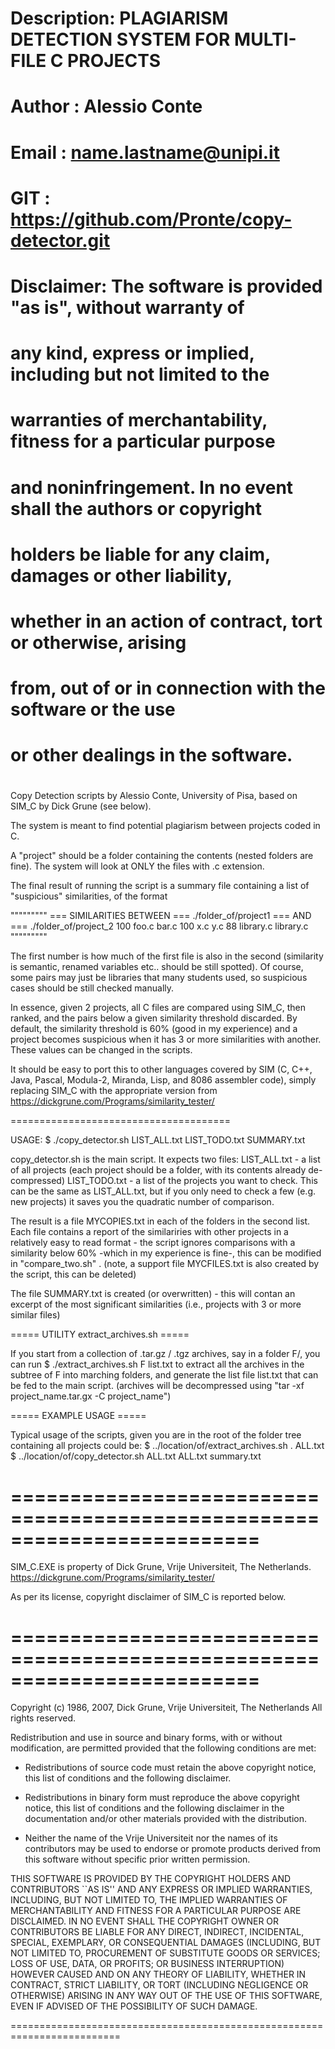 # ##################################################################
# Description: PLAGIARISM DETECTION SYSTEM FOR MULTI-FILE C PROJECTS
# Author     : Alessio Conte
# Email      : name.lastname@unipi.it
# GIT        : https://github.com/Pronte/copy-detector.git
# Disclaimer: The software is provided "as is", without warranty of  
# any kind, express or implied, including but not limited to the  
# warranties of merchantability, fitness for a particular purpose  
# and noninfringement. In no event shall the authors or copyright
# holders be liable for any claim, damages or other liability,
# whether in an action of contract, tort or otherwise, arising 
# from, out of or in connection with the software or the use 
# or other dealings in the software.
# ##################################################################

Copy Detection scripts by Alessio Conte, University of Pisa, based on SIM_C by Dick Grune (see below).

The system is meant to find potential plagiarism between projects coded in C. 

A "project" should be a folder containing the contents (nested folders are fine). 
The system will look at ONLY the files with .c extension.

The final result of running the script is a summary file containing a list of "suspicious" similarities, of the format

"""""""""
=== SIMILARITIES BETWEEN === ./folder_of/project1 === AND === ./folder_of/project_2
100 foo.c bar.c
100 x.c y.c
88 library.c library.c
"""""""""

The first number is how much of the first file is also in the second (similarity is semantic, renamed variables etc.. should be still spotted). 
Of course, some pairs may just be libraries that many students used, so suspicious cases should be still checked manually. 

In essence, given 2 projects, all C files are compared using SIM_C, then ranked, and the pairs below a given similarity threshold discarded. 
By default, the similarity threshold is 60% (good in my experience) and a project becomes suspicious when it has 3 or more similarities with another. These values can be changed in the scripts.

It should be easy to port this to other languages covered by SIM (C, C++, Java, Pascal, Modula-2, Miranda, Lisp, and 8086 assembler code), simply replacing SIM_C with the appropriate version from https://dickgrune.com/Programs/similarity_tester/

======================================

USAGE:
  $ ./copy_detector.sh LIST_ALL.txt LIST_TODO.txt SUMMARY.txt

copy_detector.sh is the main script. It expects two files:
LIST_ALL.txt - a list of all projects (each project should be a folder, with its contents already de-compressed)
LIST_TODO.txt - a list of the projects you want to check. This can be the same as LIST_ALL.txt, but if you only need to check a few (e.g. new projects) it saves you the quadratic number of comparison.

The result is a file MYCOPIES.txt in each of the folders in the second list. Each file contains a report of the similariries with other projects in a relatively easy to read format - the script ignores comparisons with a similarity below 60% -which in my experience is fine-, this can be modified in "compare_two.sh" .
(note, a support file MYCFILES.txt is also created by the script, this can be deleted)

The file SUMMARY.txt is created (or overwritten) - this will contan an excerpt of the most significant similarities (i.e., projects with 3 or more similar files)

===== UTILITY extract_archives.sh =====

If you start from a collection of .tar.gz / .tgz archives, say in a folder F/, you can run
  $ ./extract_archives.sh F list.txt
to extract all the archives in the subtree of F into marching folders, and generate the list file list.txt that can be fed to the main script. (archives will be decompressed using "tar -xf project_name.tar.gx -C project_name")

===== EXAMPLE USAGE =====

Typical usage of the scripts, given you are in the root of the folder tree containing all projects could be:
  $ ../location/of/extract_archives.sh . ALL.txt
  $ ../location/of/copy_detector.sh ALL.txt ALL.txt summary.txt

=========================================================================
=========================================================================

SIM_C.EXE is property of Dick Grune, Vrije Universiteit, The Netherlands.
https://dickgrune.com/Programs/similarity_tester/

As per its license, copyright disclaimer of SIM_C is reported below.

=========================================================================
=========================================================================

Copyright (c) 1986, 2007, Dick Grune, Vrije Universiteit, The Netherlands
All rights reserved.

Redistribution and use in source and binary forms,
with or without modification, are permitted provided
that the following conditions are met:

   * Redistributions of source code must retain the above copyright
     notice, this list of conditions and the following disclaimer.

   * Redistributions in binary form must reproduce the above
     copyright notice, this list of conditions and the following
     disclaimer in the documentation and/or other materials provided
     with the distribution.

   * Neither the name of the Vrije Universiteit nor the names of its
     contributors may be used to endorse or promote products derived
     from this software without specific prior written permission.

THIS SOFTWARE IS PROVIDED BY THE COPYRIGHT HOLDERS AND CONTRIBUTORS
``AS IS'' AND ANY EXPRESS OR IMPLIED WARRANTIES, INCLUDING, BUT
NOT LIMITED TO, THE IMPLIED WARRANTIES OF MERCHANTABILITY
AND FITNESS FOR A PARTICULAR PURPOSE ARE DISCLAIMED.
IN NO EVENT SHALL THE COPYRIGHT OWNER OR CONTRIBUTORS BE
LIABLE FOR ANY DIRECT, INDIRECT, INCIDENTAL, SPECIAL, EXEMPLARY, OR
CONSEQUENTIAL DAMAGES (INCLUDING, BUT NOT LIMITED TO, PROCUREMENT OF
SUBSTITUTE GOODS OR SERVICES; LOSS OF USE, DATA, OR PROFITS; OR
BUSINESS INTERRUPTION) HOWEVER CAUSED AND ON ANY THEORY OF LIABILITY,
WHETHER IN CONTRACT, STRICT LIABILITY, OR TORT (INCLUDING NEGLIGENCE
OR OTHERWISE) ARISING IN ANY WAY OUT OF THE USE OF THIS SOFTWARE,
EVEN IF ADVISED OF THE POSSIBILITY OF SUCH DAMAGE.

=========================================================================